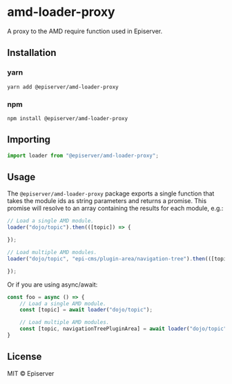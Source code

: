 # amd-loader-proxy

A proxy to the AMD require function used in Episerver.

## Installation

### yarn

```
yarn add @episerver/amd-loader-proxy
```

### npm

```
npm install @episerver/amd-loader-proxy
```

## Importing

```js
import loader from "@episerver/amd-loader-proxy";
```

## Usage

The `@episerver/amd-loader-proxy` package exports a single function that takes the module ids as string parameters and returns a promise. This promise will resolve to an array containing the results for each module, e.g.:

```js
// Load a single AMD module.
loader("dojo/topic").then(([topic]) => {

});

// Load multiple AMD modules.
loader("dojo/topic", "epi-cms/plugin-area/navigation-tree").then(([topic, navigationTreePluginArea]) => {

});
```

Or if you are using async/await:

```js
const foo = async () => {
    // Load a single AMD module.
    const [topic] = await loader("dojo/topic");

    // Load multiple AMD modules.
    const [topic, navigationTreePluginArea] = await loader("dojo/topic", "epi-cms/plugin-area/navigation-tree");
}
```

## License

MIT © Episerver